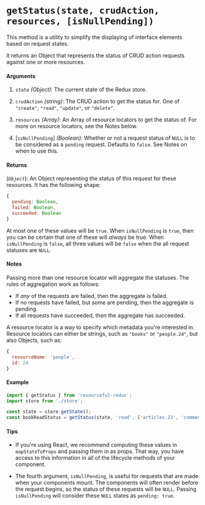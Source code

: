 # `getStatus(state, crudAction, resources, [isNullPending])`

This method is a utility to simplify the displaying of interface elements based
on request states.

It returns an Object that represents the status of CRUD action requests against
one or more resources.

#### Arguments

1. `state` *(Object)*: The current state of the Redux store.

2. `crudAction` *(string)*: The CRUD action to get the status for. One of
  `"create"`, `"read"`, `"update"`, or `"delete"`.

3. `resources` *(Array)*: An Array of resource locators to get the status of.
  For more on resource locators, see the Notes below.

4. [`isNullPending`] *(Boolean)*: Whether or not a request status of `NULL` is
  to be considered as a `pending` request. Defaults to `false`. See Notes on
  when to use this.

#### Returns

(*`Object`*): An Object representing the status of this request for these
  resources. It has the following shape:

  ```js
  {
    pending: Boolean,
    failed: Boolean,
    succeeded: Boolean
  }
  ```

  At most one of these values will be `true`. When `isNullPending` is `true`,
  then you can be certain that one of these will _always_ be true. When
  `isNullPending` is `false`, all three values will be `false` when the
  all request statuses are `NULL`.

#### Notes

Passing more than one resource locator will aggregate the statuses. The rules of
aggregation work as follows:

- If *any* of the requests are failed, then the aggregate is failed.
- If no requests have failed, but some are pending, then the aggregate is pending.
- If all requests have succeeded, then the aggregate has succeeded.

A resource locator is a way to specify which metadata you're interested in.
Resource locators can either be strings, such as `"books"` or `"people.24"`, but
also Objects, such as:

```js
{
  resourceName: 'people',
  id: 24
}
```

#### Example

```js
import { getStatus } from 'resourceful-redux';
import store from './store';

const state = store.getState();
const bookReadStatus = getStatus(state, 'read', ['articles.23', 'comments'], true);
```

#### Tips

- If you're using React, we recommend computing these values in
  `mapStateToProps` and passing them in as props. That way, you have access
  to this information in all of the lifecycle methods of your component.

- The fourth argument, `isNullPending`, is useful for requests that are made when
  your components mount. The components will often render before the request
  begins, so the status of these requests will be `NULL`. Passing `isNullPending`
  will consider these `NULL` states as `pending: true`.
